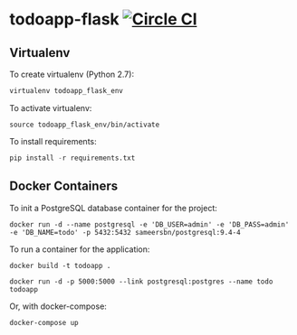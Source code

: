 # todoapp-flask [![Circle CI](https://circleci.com/gh/samycici/todoapp-flask.svg?style=shield)](https://circleci.com/gh/samycici/todoapp-flask)


Virtualenv
------------

To create virtualenv (Python 2.7):

```python
virtualenv todoapp_flask_env
```

To activate virtualenv:

```
source todoapp_flask_env/bin/activate
```

To install requirements:

```python
pip install -r requirements.txt
```

Docker Containers
------------

To init a PostgreSQL database container for the project:

```docker run -d --name postgresql -e 'DB_USER=admin' -e 'DB_PASS=admin' -e 'DB_NAME=todo' -p 5432:5432 sameersbn/postgresql:9.4-4```

To run a container for the application:

```docker build -t todoapp .```

```docker run -d -p 5000:5000 --link postgresql:postgres --name todo todoapp```

Or, with docker-compose:

```docker-compose up```
